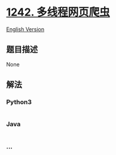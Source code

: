 # [1242. 多线程网页爬虫](https://leetcode-cn.com/problems/web-crawler-multithreaded)

[English Version](/solution/1200-1299/1242.Web%20Crawler%20Multithreaded/README_EN.md)

## 题目描述

<!-- 这里写题目描述 -->

None

## 解法

<!-- 这里可写通用的实现逻辑 -->

<!-- tabs:start -->

### **Python3**

<!-- 这里可写当前语言的特殊实现逻辑 -->

```python

```

### **Java**

<!-- 这里可写当前语言的特殊实现逻辑 -->

```java

```

### **...**

```

```

<!-- tabs:end -->
